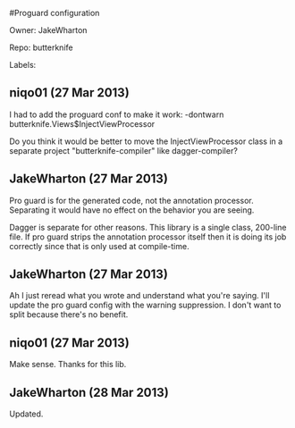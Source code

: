 #Proguard configuration

Owner: JakeWharton

Repo: butterknife

Labels: 

## niqo01 (27 Mar 2013)

I had to add the proguard conf to make it work:
-dontwarn butterknife.Views$InjectViewProcessor

Do you think it would be better to move the InjectViewProcessor class in a separate project "butterknife-compiler" like dagger-compiler?


## JakeWharton (27 Mar 2013)

Pro guard is for the generated code, not the annotation processor. Separating it would have no effect on the behavior you are seeing.

Dagger is separate for other reasons. This library is a single class, 200-line file. If pro guard strips the annotation processor itself then it is doing its job correctly since that is only used at compile-time.


## JakeWharton (27 Mar 2013)

Ah I just reread what you wrote and understand what you're saying. I'll update the pro guard config with the warning suppression. I don't want to split because there's no benefit.


## niqo01 (27 Mar 2013)

Make sense.
Thanks for this lib.


## JakeWharton (28 Mar 2013)

Updated.


